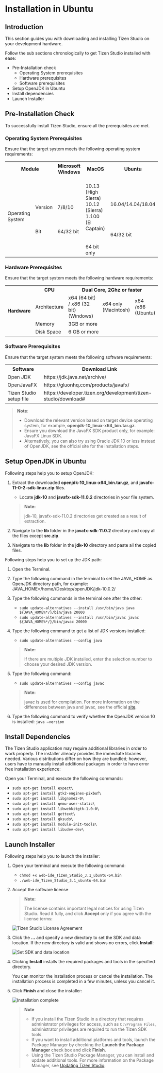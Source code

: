 # Installation in Ubuntu

## Introduction
This section guides you with downloading and installing Tizen Studio on your development hardware. 

Follow the sub sections chronologically to get Tizen Studio installed with ease:

- Pre-Installation check
  - Operating System prerequisites
  - Hardware prerequisites
  - Software prerequisites
- Setup OpenJDK in Ubuntu
- Install dependencies
- Launch Installer
<!---- Troubleshooting 
- Uninstalling -->

## Pre-Installation Check 
To successfully install Tizen Studio, ensure all the prerequisites are met.

### Operating System Prerequisites
Ensure that the target system meets the following operating system requirements:
<table>
  <tr>
    <th colspan="2">Module </th>
    <th>Microsoft Windows</th>
    <th>MacOS</th>
    <th>Ubuntu</th>
  </tr>
  <tr>
    <td>Operating System<br></td>
    <td><br>Version <br><br><br><br>Bit</td>
    <td><br>7/8/10<br><br><br><br>64/32 bit</td>
    <td><br>10.13 (High Sierra)<br>10.12 (Sierra)<br>1.100 (El Captain)<br><br><br>64 bit only</td>
    <td><br>16.04/14.04/18.04<br><br><br><br><br>64/32 bit</td>
  </tr>
</table>

### Hardware Prerequisites
Ensure that the target system meets the following hardware requirements: 
<table>
  <tr>
    <th rowspan="4">Hardware </th>
    <th>CPU</th>
    <th colspan="3">Dual Core, 2Ghz or faster</th>
  </tr>
  <tr>
    <td>Architecture</td>
    <td>x64 (64 bit) / x86 (32 bit)<br>(Windows)</td>
    <td>x64 only<br>(Macintosh) </td>
    <td>x64 /x86 <br>(Ubuntu)<br></td>
  </tr>
  <tr>
    <td>Memory</td>
    <td colspan="3">3GB or more </td>
  </tr>
  <tr>
    <td>Disk Space</td>
    <td colspan="3">6 GB or more </td>
  </tr>
</table>

### Software Prerequisites
Ensure that the target system meets the following software requirements: 
<table>
  <tr>
    <th>Software</th>
    <th>Download Link </th>
  </tr>
  <tr>
    <td>Open JDK</td>
    <td>https://jdk.java.net/archive/</td>
  </tr>
  <tr>
    <td>OpenJavaFX</td>
    <td>https://gluonhq.com/products/javafx/</td>
  </tr>
  <tr>
    <td>Tizen Studio setup file</td>
    <td>https://developer.tizen.org/development/tizen-studio/download#</td>
  </tr>
</table>

> **Note:**
>
> - Download the relevant version based on target device operating system, for example, **openjdk-10_linux-x64_bin.tar.gz**. 
> - Ensure you download the JavaFX <OS> SDK product only, for example: JavaFX Linux SDK.
> - Alternatively, you can also try using Oracle JDK 10 or less instead of OpenJDK, see the official site for the installation steps.

## Setup OpenJDK in Ubuntu

Following steps help you to setup OpenJDK: 

1. Extract the downloaded **openjdk-10_linux-x64_bin.tar.gz**, and **javafx-11-0-2-sdk-linux.zip** files.
   - Locate **jdk-10** and **javafx-sdk-11.0.2** directories in your file system.
   > **Note:**
   >
   >  jdk-10, javafx-sdk-11.0.2 directories get created as a result of extraction. 
   
2. Navigate to the **lib** folder in the **javafx-sdk-11.0.2** directory and copy all the files except **src.zip**.
3. Navigate to the **lib** folder in the **jdk-10** directory and paste all the copied files.

Following steps help you to set up the JDK path:  

1.	Open the Terminal.
2.	Type the following command in the terminal to set the JAVA_HOME as OpenJDK directory path, for example:
	JAVA_HOME=/home/<username>/Desktop/openJDK/jdk-10.0.2/
	
3.	Type the following commands in the terminal one after the other:
	- `sudo update-alternatives --install /usr/bin/java java ${JAVA_HOME%*/}/bin/java 20000`
	- `sudo update-alternatives --install /usr/bin/javac javac ${JAVA_HOME%*/}/bin/javac 20000`
	
4.	Type the following command to get a list of JDK versions installed:
	- `sudo update-alternatives --config java`
	
	> **Note:**
    >
    >  If there are multiple JDK installed, enter the selection number to choose your desired JDK version.
	
5.	Type the following command:
	- `sudo update-alternatives --config javac`
	
	> **Note:**
    >
    >  javac is used for compilation. For more information on the differences between java and javac, see the official [site](https://docs.oracle.com).
	
6.	Type the following command to verify whether the OpenJDK version 10 is installed:
	`java –version`

## Install Dependencies

The Tizen Studio application may require additional libraries in order to work properly. The installer already provides the immediate libraries needed. Various distributions differ on how they are bundled; however, users have to manually install additional packages in order to have error free installation experience:

Open your Terminal, and execute the following commands: 
- `sudo apt-get install expect\`
- `sudo apt-get install gtk2-engines-pixbuf\`
- `sudo apt-get install libgnome2-0\`
- `sudo apt-get install qemu-user-static\`
- `sudo apt-get install libwebkitgtk-1.0-0\`
- `sudo apt-get install gettext\`
- `sudo apt-get install gksudo\`
- `sudo apt-get install module-init-tools\`
- `sudo apt-get install libudev-dev\`

## Launch Installer 
Following steps help you to launch the installer:

1. Open your terminal and execute the following command:
	- `chmod +x web-ide_Tizen_Studio_3.1_ubuntu-64.bin`
	- `./web-ide_Tizen_Studio_3.1_ubuntu-64.bin` 

2. Accept the software license

   > **Note:**
   >
   >  The license contains important legal notices for using Tizen Studio. Read it fully, and click **Accept** only if you agree with the license terms:

   ![Tizen Studio License Agreement](./media/install_sdk_license.png)

3. Click the **...** and specify a new directory to set the SDK and data location. If the new directory is valid and shows no errors, click **Install**:

   ![Set SDK and data location](./media/install_sdk_directory.png)

4. Clicking **Install** installs the required packages and tools in the specified directory.

   You can monitor the installation process or cancel the installation. The installation process is completed in a few minutes, unless you cancel it.

5. Click **Finish** and close the installer:


   ![Installation complete](./media/migration_finish_instal.png)

   > **Note**
   >
   > - If you install the Tizen Studio in a directory that requires administrator privileges for access, such as `C:\Program Files`, administrator privileges are required to run the Tizen SDK tools.
   > - If you want to install additional platforms and tools, launch the Package Manager by checking the **Launch the Package Manager** check box and click **Finish**.
   > - Using the Tizen Studio Package Manager, you can install and update additional tools. For more information on the Package Manager, see [Updating Tizen Studio](./update-sdk.md).

